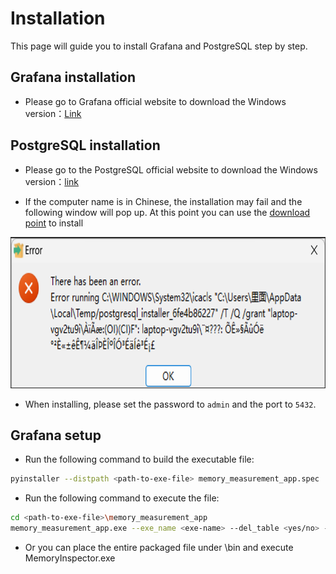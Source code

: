 # Installation

This page will guide you to install Grafana and PostgreSQL step by step.

## Grafana installation

- Please go to Grafana official website to download the Windows version：[Link](https://grafana.com/grafana/download?pg=get&plcmt=selfmanaged-box1-cta1&platform=windows)

## PostgreSQL installation

- Please go to the PostgreSQL official website to download the Windows version：[link](https://www.enterprisedb.com/downloads/postgres-postgresql-downloads)

- If the computer name is in Chinese, the installation may fail and the following window will pop up. At this point you can use the [download point](https://get.enterprisedb.com/postgresql/postgresql-11.2-1-windows-x64.exe) to install
<p align="center">
<img src="fig/fail.png" width = "758" height = "242" alt="fail" />
</p>

- When installing, please set the password to `admin` and the port to `5432`.

## Grafana setup

- Run the following command to build the executable file:
 ```sh
 pyinstaller --distpath <path-to-exe-file> memory_measurement_app.spec
 ```
 
 - Run the following command to execute the file:
  ```sh
 cd <path-to-exe-file>\memory_measurement_app
 memory_measurement_app.exe --exe_name <exe-name> --del_table <yes/no> --database <DB-name> --user <user> --password <password> --host <host> --port <port>
 ```
 
 - Or you can place the entire packaged file under \bin and execute MemoryInspector.exe